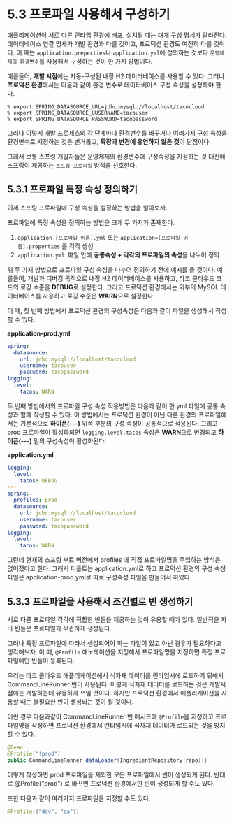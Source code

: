 # 5.3 프로파일 사용해서 구성하기

애플리케이션이 서로 다른 런타임 환경에 배포, 설치될 때는 대개 구성 명세가 달라진다. 데이터베이스 연결 명세가 개발 환경과 다를 것이고, 프로덕션 환경도 여전히 다를 것이다. 이 때는 `application.preperties`나 `application.yml`에 정의하는 것보다 `운영체제의 환경변수`를 사용해서 구성하는 것이 한 가지 방법이다.

 예를들어, **개발 시점**에는 자동-구성된 내장 H2 데이터베이스를 사용할 수 있다. 그러나 **프로덕션 환경**에서는 다음과 같이 환경 변수로 데이터베이스 구성 속성을 설정해야 한다.
 
```shell
% export SPRING_DATASOURCE_URL=jdbc:mysql://localhost/tacocloud
% export SPRING_DATASOURCE_UUSERNAME=tacouser
% export SPRING_DATASOURCE_PASSWORD=tacopassword
```

그러나 이렇게 개발 프로세스의 각 단계마다 환경변수를 바꾸거나 여러가지 구성 속성을 환경변수로 지정하는 것은 번거롭고, **확장과 변경에 유연하지 않은 것**이 단점이다.

그래서 보통 스프링 개발자들은 운영체제의 환경변수에 구성속성을 지정하는 것 대신에 스프링이 제공하는 `스프링 프로파일` 방식을 선호한다.

## 5.3.1 프로파일 특정 속성 정의하기

이제 스프링 프로파일에 구성 속성을 설정하는 방법을 알아보자. 

프로파일에 특정 속성을 정의하는 방법은 크게 두 가지가 존재한다.

1. `application-[프로파일 이름].yml` 또는 `application=[프로파일 이름].properties` 를 각각 생성
2. `application.yml `파일 안에 **공통속성 + 각각의 프로파일의 속성**을 나누어 정의

위 두 가지 방법으로 프로파일 구성 속성을 나누어 정의하기 전에 예시를 들 것이다. 예를들어, 개발과 디버깅 목적으로 내장 H2 데이터베이스를 사용하고, 타코 클라우드 코드의 로깅 수준을 **DEBUG**로 설정한다. 그리고 프로덕션 환경에서는 외부의 MySQL 데이터베이스를 사용하고 로깅 수준은 **WARN**으로 설정한다.

이 때, 첫 번째 방법에서 프로덕션 환경의 구성속성은 다음과 같이 파일을 생성해서 작성할 수 있다.

**application-prod.yml**

```yml
spring:
  datasource:
    url: jdbc:mysql://localhost/tacocloud
    username: tacouser
    password: tacopassword
logging:
  level:
    tacos: WARN
```

두 번째 방법에서의 프로파일 구성 속성 적용방법은 다음과 같이 한 yml 파일에 공통 속성과 함께 작성할 수 있다. 이 방법에서는 프로덕션 환경이 아닌 다른 환경의 프로파일에서는 기본적으로 **하이픈(---)** 위쪽 부분의 구성 속성이 공통적으로 적용된다. 그리고 prod 프로파일이 활성화되면 `logging.level.tacos` 속성은 **WARN**으로 변경되고 **하이픈(---)** 밑의 구성속성이 활성화된다.

**application.yml**

```yml
logging:
  level:
    tacos: DEBUG
---
spring:
  profiles: prod
  datasource:
    url: jdbc:mysql://localhost/tacocloud
    username: tacouser
    password: tacopassword
logging:
  level:
    tacos: WARN
```

그런데 현재의 스프링 부트 버전에서 profiles 에 직접 프로파일명을 주입하는 방식은 없어졌다고 한다. 그래서 디폴트는 application.yml로 하고 프로덕션 환경의 구성 속성 파일은 application-prod.yml로 따로 구성속성 파일을 만들어서 하였다.

## 5.3.3 프로파일을 사용해서 조건별로 빈 생성하기

서로 다른 프로파일 각각에 적합한 빈들을 제공하는 것이 유용할 때가 있다. 일반적을 자바 빈들은 프로파일과 무관하게 생성된다. 

그러나 특정 프로파일에 따라서 생성되어야 하는 파일이 있고 아닌 경우가 필요하다고 생각해보자. 이 때, `@Profile` 애노테이션을 지정해서 프로파일명을 지정하면 특정 프로파일에만 빈들이 등록된다.

우리는 타코 클라우드 애플리케이션에서 식자재 데이터를 런타임시에 로드하기 위해서 CommandLineRunner 빈이 사용된다. 이렇게 식자재 데이터를 로드하는 것은 개발시점에는 개발하는데 유용하게 쓰일 것이다. 하지만 프로덕션 환경에서 애플리케이션을 사용할 때는 불필요한 빈이 생성되는 것이 될 것이다.

이런 경우 다음과같이 CommandLineRunner 빈 메서드에 `@Profile`을 지정하고 프로파일명을 작성하면 프로덕션 환경에서 런타임시에 식자재 데이터가 로드되는 것을 방지할 수 있다.

```java
@Bean
@Profile("!prod")
public CommandLineRunner dataLoader(IngredientRepository repo){}
```

이렇게 작성하면 prod 프로파일을 제외한 모든 프로파일에서 빈이 생성되게 된다. 반대로 @Profile("prod") 로 바꾸면 프로덕션 환경에서만 빈이 생성되게 할 수도 있다.

또한 다음과 같이 여러가지 프로파일을 지정할 수도 있다.

```java
@Profile({"dev", "qa"})
```